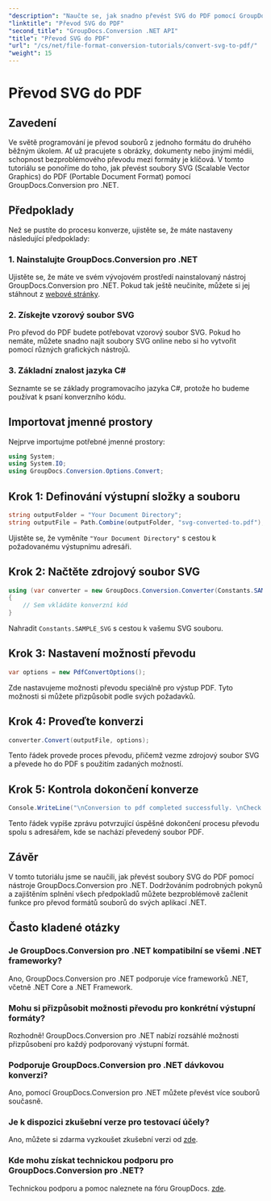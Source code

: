 ```yaml
---
"description": "Naučte se, jak snadno převést SVG do PDF pomocí GroupDocs.Conversion pro .NET. Zjednodušte si proces správy dokumentů."
"linktitle": "Převod SVG do PDF"
"second_title": "GroupDocs.Conversion .NET API"
"title": "Převod SVG do PDF"
"url": "/cs/net/file-format-conversion-tutorials/convert-svg-to-pdf/"
"weight": 15
---
```


# Převod SVG do PDF

## Zavedení
Ve světě programování je převod souborů z jednoho formátu do druhého běžným úkolem. Ať už pracujete s obrázky, dokumenty nebo jinými médii, schopnost bezproblémového převodu mezi formáty je klíčová. V tomto tutoriálu se ponoříme do toho, jak převést soubory SVG (Scalable Vector Graphics) do PDF (Portable Document Format) pomocí GroupDocs.Conversion pro .NET.
## Předpoklady
Než se pustíte do procesu konverze, ujistěte se, že máte nastaveny následující předpoklady:
### 1. Nainstalujte GroupDocs.Conversion pro .NET
Ujistěte se, že máte ve svém vývojovém prostředí nainstalovaný nástroj GroupDocs.Conversion pro .NET. Pokud tak ještě neučiníte, můžete si jej stáhnout z [webové stránky](https://releases.groupdocs.com/conversion/net/).
### 2. Získejte vzorový soubor SVG
Pro převod do PDF budete potřebovat vzorový soubor SVG. Pokud ho nemáte, můžete snadno najít soubory SVG online nebo si ho vytvořit pomocí různých grafických nástrojů.
### 3. Základní znalost jazyka C#
Seznamte se se základy programovacího jazyka C#, protože ho budeme používat k psaní konverzního kódu.

## Importovat jmenné prostory
Nejprve importujme potřebné jmenné prostory:
```csharp
using System;
using System.IO;
using GroupDocs.Conversion.Options.Convert;
```
## Krok 1: Definování výstupní složky a souboru
```csharp
string outputFolder = "Your Document Directory";
string outputFile = Path.Combine(outputFolder, "svg-converted-to.pdf");
```
Ujistěte se, že vyměníte `"Your Document Directory"` s cestou k požadovanému výstupnímu adresáři.
## Krok 2: Načtěte zdrojový soubor SVG
```csharp
using (var converter = new GroupDocs.Conversion.Converter(Constants.SAMPLE_SVG))
{
    // Sem vkládáte konverzní kód
}
```
Nahradit `Constants.SAMPLE_SVG` s cestou k vašemu SVG souboru.
## Krok 3: Nastavení možností převodu
```csharp
var options = new PdfConvertOptions();
```
Zde nastavujeme možnosti převodu speciálně pro výstup PDF. Tyto možnosti si můžete přizpůsobit podle svých požadavků.
## Krok 4: Proveďte konverzi
```csharp
converter.Convert(outputFile, options);
```
Tento řádek provede proces převodu, přičemž vezme zdrojový soubor SVG a převede ho do PDF s použitím zadaných možností.
## Krok 5: Kontrola dokončení konverze
```csharp
Console.WriteLine("\nConversion to pdf completed successfully. \nCheck output in {0}", outputFolder);
```
Tento řádek vypíše zprávu potvrzující úspěšné dokončení procesu převodu spolu s adresářem, kde se nachází převedený soubor PDF.

## Závěr
V tomto tutoriálu jsme se naučili, jak převést soubory SVG do PDF pomocí nástroje GroupDocs.Conversion pro .NET. Dodržováním podrobných pokynů a zajištěním splnění všech předpokladů můžete bezproblémově začlenit funkce pro převod formátů souborů do svých aplikací .NET.
## Často kladené otázky
### Je GroupDocs.Conversion pro .NET kompatibilní se všemi .NET frameworky?
Ano, GroupDocs.Conversion pro .NET podporuje více frameworků .NET, včetně .NET Core a .NET Framework.
### Mohu si přizpůsobit možnosti převodu pro konkrétní výstupní formáty?
Rozhodně! GroupDocs.Conversion pro .NET nabízí rozsáhlé možnosti přizpůsobení pro každý podporovaný výstupní formát.
### Podporuje GroupDocs.Conversion pro .NET dávkovou konverzi?
Ano, pomocí GroupDocs.Conversion pro .NET můžete převést více souborů současně.
### Je k dispozici zkušební verze pro testovací účely?
Ano, můžete si zdarma vyzkoušet zkušební verzi od [zde](https://releases.groupdocs.com/).
### Kde mohu získat technickou podporu pro GroupDocs.Conversion pro .NET?
Technickou podporu a pomoc naleznete na fóru GroupDocs. [zde](https://forum.groupdocs.com/c/conversion/11).